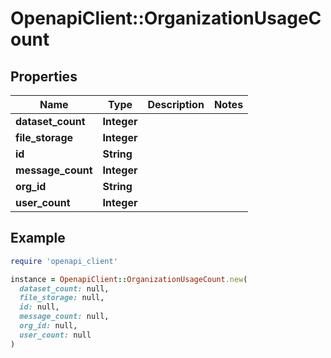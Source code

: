 # OpenapiClient::OrganizationUsageCount

## Properties

| Name | Type | Description | Notes |
| ---- | ---- | ----------- | ----- |
| **dataset_count** | **Integer** |  |  |
| **file_storage** | **Integer** |  |  |
| **id** | **String** |  |  |
| **message_count** | **Integer** |  |  |
| **org_id** | **String** |  |  |
| **user_count** | **Integer** |  |  |

## Example

```ruby
require 'openapi_client'

instance = OpenapiClient::OrganizationUsageCount.new(
  dataset_count: null,
  file_storage: null,
  id: null,
  message_count: null,
  org_id: null,
  user_count: null
)
```

